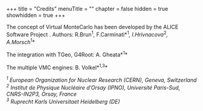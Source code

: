 +++
title = "Credits"
menuTitle = ""
chapter = false
hidden = true
showhidden = true
+++

The concept of Virtual MonteCarlo has been developed by the ALICE Software Project .
Authors: R.Brun<sup>1</sup>, F.Carminati*<sup>1</sup>*, I.Hrivnacova*<sup>2</sup>*, A.Morsch*<sup>1</sup>*

The integration with TGeo, G4Root: A. Gheata*<sup>1</sup>*

The multiple VMC engines: B. Volkel*<sup>1,3</sup>*

*<sup>1</sup> European Organization for Nuclear Research (CERN), Geneva, Switzerland <br>
<sup>2</sup> Institut de Physique Nucléaire dʼOrsay (IPNO), Université Paris-Sud, CNRS-IN2P3, Orsay, France <br>
<sup>3</sup> Ruprecht Karls Universitaet Heidelberg (DE)*
